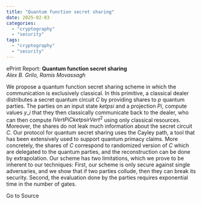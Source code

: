 ```yaml
---
title: "Quantum function secret sharing"
date: 2025-02-03
categories: 
  - "cryptography"
  - "security"
tags: 
  - "cryptography"
  - "security"
---
```


ePrint Report: **Quantum function secret sharing**  
_Alex B. Grilo, Ramis Movassagh_

We propose a quantum function secret sharing scheme in which the communication is exclusively classical. In this primitive, a classical dealer distributes a secret quantum circuit $C$ by providing shares to $p$ quantum parties. The parties on an input state $ket{psi}$ and a projection $Pi$, compute values $y\_i$ that they then classically communicate back to the dealer, who can then compute $lVertPi Cket{psi}rVert^2$ using only classical resources. Moreover, the shares do not leak much information about the secret circuit $C$. Our protocol for quantum secret sharing uses the Cayley path, a tool that has been extensively used to support quantum primacy claims. More concretely, the shares of $C$ correspond to randomized version of $C$ which are delegated to the quantum parties, and the reconstruction can be done by extrapolation. Our scheme has two limitations, which we prove to be inherent to our techniques: First, our scheme is only secure against single adversaries, and we show that if two parties collude, then they can break its security. Second, the evaluation done by the parties requires exponential time in the number of gates.

Go to Source
